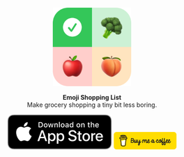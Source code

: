 <p align="center">
   <img width="180" src="Assets/icon-readme.png" alt="Emoji Shopping List - App Logo">
</p>
<p align="center">
   <strong>Emoji Shopping List</strong><BR>
   Make grocery shopping a tiny bit less boring.
</p>
<p align="center">
   <img src="Assets/download-appstore.svg" alt="Download on AppStore"> 
   <a href="https://www.buymeacoffee.com/wouterwisse" target="_blank">
      <img width="144" src="Assets/bmc-button.png" alt="Buy me a Coffee">
   </a>
</p>
